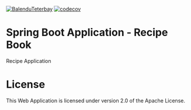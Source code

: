  [![BalenduTeterbay](https://circleci.com/gh/BalenduTeterbay/spring5-recipe-app.svg?style=svg)](https://app.circleci.com/pipelines/github/BalenduTeterbay/spring5-recipe-app)
 [![codecov](https://codecov.io/gh/BalenduTeterbay/spring5-recipe-app/branch/master/graph/badge.svg?token=WXNTJW81QY)](https://codecov.io/gh/BalenduTeterbay/spring5-recipe-app)
# Spring Boot Application - Recipe Book
Recipe Application

# License
This Web Application is licensed under version 2.0 of the Apache License.
